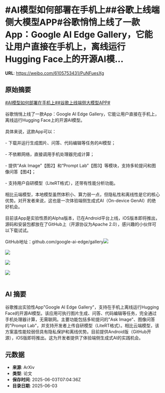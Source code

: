 # #AI模型如何部署在手机上##谷歌上线端侧大模型APP#谷歌悄悄上线了一款App：Google AI Edge Gallery，它能让用户直接在手机上，离线运行Hugging Face上的开源AI模...

**URL**: https://weibo.com/6105753431/PuNFuesXg

## 原始摘要

<a href="https://m.weibo.cn/search?containerid=231522type%3D1%26t%3D10%26q%3D%23AI%E6%A8%A1%E5%9E%8B%E5%A6%82%E4%BD%95%E9%83%A8%E7%BD%B2%E5%9C%A8%E6%89%8B%E6%9C%BA%E4%B8%8A%23&amp;extparam=%23AI%E6%A8%A1%E5%9E%8B%E5%A6%82%E4%BD%95%E9%83%A8%E7%BD%B2%E5%9C%A8%E6%89%8B%E6%9C%BA%E4%B8%8A%23" data-hide=""><span class="surl-text">#AI模型如何部署在手机上#</span></a><a href="https://m.weibo.cn/search?containerid=231522type%3D1%26t%3D10%26q%3D%23%E8%B0%B7%E6%AD%8C%E4%B8%8A%E7%BA%BF%E7%AB%AF%E4%BE%A7%E5%A4%A7%E6%A8%A1%E5%9E%8BAPP%23&amp;extparam=%23%E8%B0%B7%E6%AD%8C%E4%B8%8A%E7%BA%BF%E7%AB%AF%E4%BE%A7%E5%A4%A7%E6%A8%A1%E5%9E%8BAPP%23" data-hide=""><span class="surl-text">#谷歌上线端侧大模型APP#</span></a><br><br>谷歌悄悄上线了一款App：Google AI Edge Gallery，它能让用户直接在手机上，离线运行Hugging Face上的开源AI模型。<br><br>具体来说，这款App可以：<br><br>- 下载并运行生成图片、问答、代码编辑等任务的AI模型；<br><br>- 不依赖网络，直接调用手机处理器完成计算；<br><br>- 提供“Ask Image”【图2】和“Prompt Lab”【图3】等模块，支持多轮提问和图像问答【图4】；<br><br>- 支持用户自研模型（LiteRT格式），还带有性能分析功能。<br><br>相比云端模型，本地模型虽然体积小、算力弱一点，但隐私性和离线性是它的核心优势。对开发者来说，这也是一次体验端侧生成式AI（On-device GenAI）的绝好机会。<br><br>目前该App是实验性质的Alpha版本，已在Android平台上线，iOS版本即将推出，源码和安装包都放在了GitHub上（开源协议为Apache 2.0），感兴趣的小伙伴可以下载试试。<br><br>GitHub地址：github.com/google-ai-edge/gallery<img style="" src="https://tvax2.sinaimg.cn/large/006Fd7o3gy1i21yrw1f6fj32d41hub29.jpg" referrerpolicy="no-referrer"><br><br><img style="" src="https://tvax1.sinaimg.cn/large/006Fd7o3gy1i21yrxo76ij32d41hunpd.jpg" referrerpolicy="no-referrer"><br><br><img style="" src="https://tvax2.sinaimg.cn/large/006Fd7o3gy1i21yrz5fsbj32d41huu0x.jpg" referrerpolicy="no-referrer"><br><br><img style="" src="https://tvax2.sinaimg.cn/large/006Fd7o3gy1i21ys00e4dj30zk0mh7kw.jpg" referrerpolicy="no-referrer"><br><br>

## AI 摘要

谷歌推出实验性App"Google AI Edge Gallery"，支持在手机上离线运行Hugging Face的开源AI模型。该应用可执行图片生成、问答、代码编辑等任务，完全通过手机处理器计算，无需联网。主要功能包括多轮提问的"Ask Image"、图像问答的"Prompt Lab"，并支持开发者上传自研模型（LiteRT格式）。相比云端模型，该方案虽性能较弱但具有隐私保护和离线优势。目前提供Android版（GitHub开源），iOS版即将推出。这为开发者提供了体验端侧生成式AI的实践机会。

## 元数据

- **来源**: ArXiv
- **类型**: 论文
- **保存时间**: 2025-06-03T07:04:36Z
- **目录日期**: 2025-06-03
